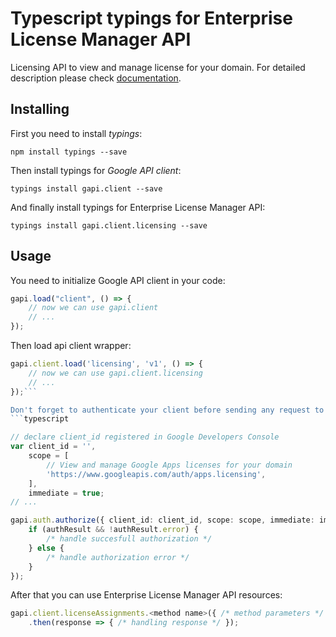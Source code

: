 # Typescript typings for Enterprise License Manager API
Licensing API to view and manage license for your domain.
For detailed description please check [documentation](https://developers.google.com/google-apps/licensing/).

## Installing

First you need to install *typings*:
```
npm install typings --save 
```

Then install typings for *Google API client*:
```
typings install gapi.client --save 
```

And finally install typings for Enterprise License Manager API:
```
typings install gapi.client.licensing --save 
```

## Usage

You need to initialize Google API client in your code:
```typescript
gapi.load("client", () => { 
    // now we can use gapi.client
    // ... 
});
```

Then load api client wrapper:
```typescript
gapi.client.load('licensing', 'v1', () => {
    // now we can use gapi.client.licensing
    // ... 
});```

Don't forget to authenticate your client before sending any request to resources:
```typescript

// declare client_id registered in Google Developers Console
var client_id = '',
    scope = [     
        // View and manage Google Apps licenses for your domain
        'https://www.googleapis.com/auth/apps.licensing',
    ],
    immediate = true;
// ...

gapi.auth.authorize({ client_id: client_id, scope: scope, immediate: immediate }, authResult => {
    if (authResult && !authResult.error) {
        /* handle succesfull authorization */
    } else {
        /* handle authorization error */
    }
});            
```

After that you can use Enterprise License Manager API resources:

```typescript
gapi.client.licenseAssignments.<method name>({ /* method parameters */ })
    .then(response => { /* handling response */ });
```